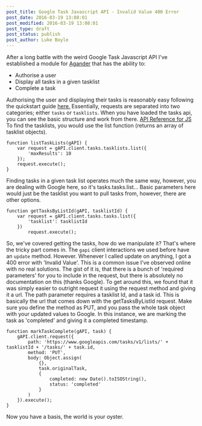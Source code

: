 ```yaml
---
post_title: Google Task Javascript API - Invalid Value 400 Error
post_date: 2016-03-19 13:08:01
post_modified: 2016-03-19 13:08:01
post_type: draft
post_status: publish
post_author: Luke Boyle
---
```


After a long battle with the weird Google Task Javascript API I've established a module for [Agander](http://agander.io) that has the ability to:

-   Authorise a user
-   Display all tasks in a given tasklist
-   Complete a task

Authorising the user and displaying their tasks is reasonably easy following the quickstart guide [here.](https://developers.google.com/google-apps/tasks/quickstart/js#prerequisites) Essentially, requests are separated into two categories; either `tasks` or `tasklists`. When you have loaded the tasks api, you can see the basic structure and work from there. [API Reference for JS](https://developers.google.com/google-apps/tasks/v1/reference/) To find the tasklists, you would use the list function (returns an array of tasklist objects).

    function listTaskLists(gAPI) {
        var request = gAPI.client.tasks.tasklists.list({
            'maxResults': 10
        });
        request.execute();
    }

Finding tasks in a given task list operates much the same way, however, you are dealing with Google here, so it's tasks.tasks.list... Basic parameters here would just be the tasklist you want to pull tasks from, however, there are other options.

    function getTasksByListId(gAPI, tasklistId) {
        var request = gAPI.client.tasks.tasks.list({
            'tasklist': tasklistId
        })
            request.execute();

So, we've covered getting the tasks, how do we manipulate it? That's where the tricky part comes in. The `gapi` client interactions we used before have an `update` method. However. Whenever I called update on anything, I got a 400 error with 'Invalid Value'. This is a common issue I've observed online with no real solutions. The gist of it is, that there is a bunch of 'required parameters' for you to include in the request, but there is absolutely no documentation on this (thanks Google). To get around this, we found that it was simply easier to outright request it using the request method and giving it a url. The path parameter requires a tasklist Id, and a task id. This is basically the url that comes down with the getTasksByListId request. Make sure you define the method as PUT, and you pass the whole task object with your updated values to Google. In this instance, we are marking the task as 'completed' and giving it a completed timestamp.

    function markTaskComplete(gAPI, task) {
        gAPI.client.request({
            path: 'https://www.googleapis.com/tasks/v1/lists/' + tasklistId + '/tasks/' + task.id,
            method: 'PUT',
            body: Object.assign(
                {},
                task.originalTask,
                {
                    completed: new Date().toISOString(),
                    status: 'completed'
                }
            )
        }).execute();
    }

Now you have a basis, the world is your oyster.
